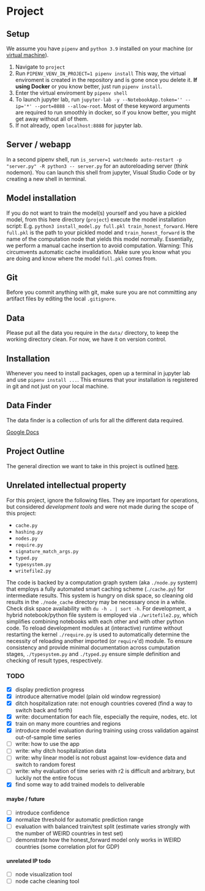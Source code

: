 # Project
## Setup

We assume you have `pipenv` and `python 3.9` installed on your machine (or [virtual machine](../../docker/readme.md)).

1. Navigate to `project` 
2. Run `PIPENV_VENV_IN_PROJECT=1 pipenv install` This way, the virtual enviroment is created in the repository and is gone once you delete it. **If using Docker** or you know better, just run `pipenv install`.
3. Enter the virtual enviroment by `pipenv shell`
4. To launch jupyter lab, run `jupyter-lab -y --NotebookApp.token='' --ip='*' --port=8888 --allow-root`. Most of these keyword arguments are required to run smoothly in docker, so if you know better, you might get away without all of them.
6. If not already, open `localhost:8888` for jupyter lab.

## Server / webapp

In a second pipenv shell, run `is_server=1 watchmedo auto-restart -p "server.py" -R python3 -- server.py` for an autoreloading server (think nodemon). You can launch this shell from jupyter, Visual Studio Code or by creating a new shell in terminal.

## Model installation

If you do not want to train the model(s) yourself and you have a pickled model, from this here directory (`project`) execute the model installation script: E.g. `python3 install_model.py full.pkl train_honest_forward`. Here `full.pkl` is the path to your pickled model and `train_honest_forward` is the name of the computation node that yields this model normally. Essentially, we perform a manual cache insertion to avoid computation. Warning: This circumvents automatic cache invalidation. Make sure you know what you are doing and know where the model `full.pkl` comes from.

## Git

Before you commit anything with git, make sure you are not committing any artifact files by editing the local `.gitignore`.

## Data

Please put all the data you require in the `data/` directory, to keep the working directory clean. For now, we have it on version control.

## Installation

Whenever you need to install packages, open up a terminal in jupyter lab and use `pipenv install ...`. This ensures that your installation is registered in git and not just on your local machine.

## Data Finder

The data finder is a collection of urls for all the different data required.

[Google Docs](https://docs.google.com/spreadsheets/d/1qD_zII1CdFMjRE_KWZzJhuWgyQHtI6_IeFByLETaPnk)

## Project Outline

The general direction we want to take in this project is outlined [here](https://docs.google.com/document/d/1nTZxaHd7YsTs8NGOBT5wBXATSmV-iW3Yf0dg_U_U9kY/edit).

## Unrelated intellectual property

For this project, ignore the following files. They are important for operations, but considered *development tools* and were not made during the scope of this project:

- `cache.py`
- `hashing.py`
- `nodes.py`
- `require.py`
- `signature_match_args.py`
- `typed.py`
- `typesystem.py`
- `writefile2.py`

The code is backed by a computation graph system (aka `./node.py` system) that employs a fully automated smart caching scheme (`./cache.py`) for intermediate results. This system is hungry on disk space, so cleaning old results in the `./node_cache` directory may be necessary once in a while. Check disk space availability with `du -h . | sort -h`. For development, a hybrid notebook/python file system is employed via `./writefile2.py`, which simplifies combining notebooks with each other and with other python code. To reload development modules at (interactive) runtime without restarting the kernel `./require.py` is used to automatically determine the necessity of reloading another imported (or `require`'d) module. To ensure consistency and provide minimal documentation across cumputation stages, `./typesystem.py` and `./typed.py` ensure simple definition and checking of result types, respectively. 

### TODO

- [x] display prediction progress
- [x] introduce alternative model (plain old window regression)
- [x] ditch hospitalization rate: not enough countries covered (find a way to switch back and forth)
- [x] write: documentation for each file, especially the require, nodes, etc. lot
- [x] train on many more countries and regions
- [x] introduce model evaluation during training using cross validation against out-of-sample time series
- [ ] write: how to use the app
- [ ] write: why ditch hospitalization data
- [ ] write: why linear model is not robust against low-evidence data and switch to random forest
- [ ] write: why evaluation of time series with r2 is difficult and arbitrary, but luckily not the entire focus
- [x] find some way to add trained models to deliverable

#### maybe / future
- [ ] introduce confidence
- [x] normalize threshold for automatic prediction range
- [ ] evaluation with balanced train/test split (estimate varies strongly with the number of WEIRD countries in test set)
- [ ] demonstrate how the honest_forward model only works in WEIRD countries (some correlation plot for GDP)

#### unrelated IP todo

- [ ] node visualization tool
- [ ] node cache cleaning tool